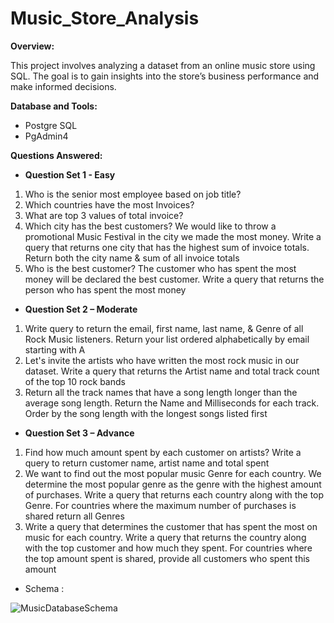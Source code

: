 # Music_Store_Analysis

**Overview:**

This project involves analyzing a dataset from an online music store using SQL. The goal is to gain insights into the store’s business performance and make informed decisions.

**Database and Tools:**
* Postgre SQL
* PgAdmin4

**Questions Answered:**
* **Question Set 1 - Easy**
1. Who is the senior most employee based on job title?
2. Which countries have the most Invoices?
3. What are top 3 values of total invoice?
4. Which city has the best customers? We would like to throw a promotional Music
   Festival in the city we made the most money. Write a query that returns one city that
   has the highest sum of invoice totals. Return both the city name & sum of all invoice
   totals
5. Who is the best customer? The customer who has spent the most money will be
   declared the best customer. Write a query that returns the person who has spent the
   most money
* **Question Set 2 – Moderate**
1. Write query to return the email, first name, last name, & Genre of all Rock Music
   listeners. Return your list ordered alphabetically by email starting with A
2. Let's invite the artists who have written the most rock music in our dataset. Write a
   query that returns the Artist name and total track count of the top 10 rock bands
3. Return all the track names that have a song length longer than the average song length.
   Return the Name and Milliseconds for each track. Order by the song length with the
   longest songs listed first
* **Question Set 3 – Advance**
1. Find how much amount spent by each customer on artists? Write a query to return
   customer name, artist name and total spent
2. We want to find out the most popular music Genre for each country. We determine the
   most popular genre as the genre with the highest amount of purchases. Write a query
   that returns each country along with the top Genre. For countries where the maximum
   number of purchases is shared return all Genres
3. Write a query that determines the customer that has spent the most on music for each
   country. Write a query that returns the country along with the top customer and how
   much they spent. For countries where the top amount spent is shared, provide all
   customers who spent this amount


* Schema :

![MusicDatabaseSchema](https://github.com/VVBhojane/SQL_Music_Store_Analysis/assets/154400575/7aac8fed-0dab-40ad-a03c-27f58b79c057)
